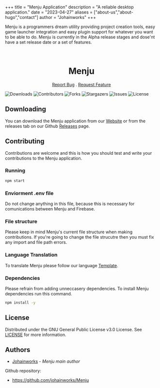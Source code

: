 +++
title = "Menju Application"
description = "A reliable desktop application."
date = "2023-04-27"
aliases = ["about-us","about-hugo","contact"]
author = "Johainworks"
+++

Menju is a programmers dream utility providing project creation tools, easy game launcher integration and easy plugin support for whatever you want to be able to do. Menju is currently in the Alpha release stages and dose'nt have a set release date or a set of features.

<br/>
<p align="center">

  <h1 align="center">Menju</h1>

  <p align="center">
    <a href="https://github.com/johainworks/Menju/issues">Report Bug</a>
    .
    <a href="https://github.com/johainworks/Menju/issues">Request Feature</a>
  </p>
</p>

![Downloads](https://img.shields.io/github/downloads/johainworks/Menju/total) ![Contributors](https://img.shields.io/github/contributors/johainworks/Menju?color=dark-green) ![Forks](https://img.shields.io/github/forks/johainworks/Menju?style=social) ![Stargazers](https://img.shields.io/github/stars/johainworks/Menju?style=social) ![Issues](https://img.shields.io/github/issues/johainworks/Menju) ![License](https://img.shields.io/github/license/johainworks/Menju) 

## Downloading

You can download the Menju application from our [Website](https://github.com/johainworks/Menju) or from the releases tab on our Github [Releases](https://github.com/johainworks/Menju/releases) page.

## Contributing

Contributions are welcome and this is how you should test and write your contributions to the Menju application.

### Running
```bash
npm start
```

### Enviorment .env file

Do not change anything in this file, because this is necessary for comunications between Menju and Firebase.

### File structure

Please keep in mind Menju's current file structure when making contributions. If you're going to change the file strucutre then you must fix any import and file path errors.

### Language Translation

To translate Menju please follow our language [Template](https://github.com/johainworks/Menju/blob/master/examples/language.json).

### Dependencies

Please refrain from adding unneccasery dependencies. To install Menju dependencies run this command.

```bash
npm install -y
```

## License

Distributed under the GNU General Public License v3.0 License. See [LICENSE](https://github.com/johainworks/Menju/blob/master/LICENSE.md) for more information.

## Authors

* [Johainworks](https://github.com/johainworks/) - *Menju main author*


Github repository:

* https://github.com/johainworks/Menju